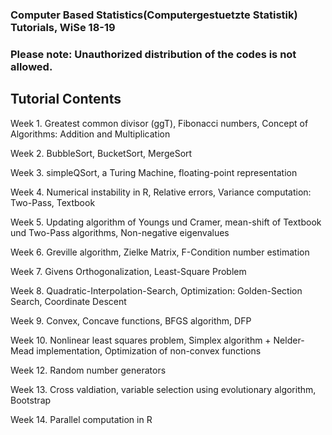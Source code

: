 ### Computer Based Statistics(Computergestuetzte Statistik) Tutorials, WiSe 18-19
### Please note: Unauthorized distribution of the codes is not allowed.

## Tutorial Contents
Week 1. Greatest common divisor (ggT), Fibonacci numbers, Concept of Algorithms: Addition and Multiplication

Week 2. BubbleSort, BucketSort, MergeSort

Week 3. simpleQSort, a Turing Machine, floating-point representation

Week 4. Numerical instability in R, Relative errors, Variance computation: Two-Pass, Textbook

Week 5. Updating algorithm of Youngs und Cramer, mean-shift of Textbook und Two-Pass algorithms, Non-negative eigenvalues

Week 6. Greville algorithm, Zielke Matrix,  F-Condition number estimation

Week 7. Givens Orthogonalization, Least-Square Problem

Week 8. Quadratic-Interpolation-Search, Optimization: Golden-Section Search, Coordinate Descent

Week 9. Convex, Concave functions, BFGS algorithm, DFP

Week 10. Nonlinear least squares problem, Simplex algorithm + Nelder-Mead implementation, Optimization of non-convex functions

Week 12. Random number generators

Week 13. Cross valdiation, variable selection using evolutionary algorithm, Bootstrap

Week 14. Parallel computation in R
